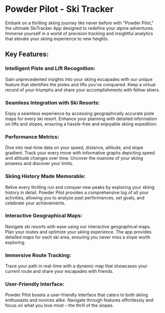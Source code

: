 # Powder Pilot - Ski Tracker

Embark on a thrilling skiing journey like never before with "Powder Pilot," the ultimate SkiTracker App designed to redefine your alpine adventures. Immerse yourself in a world of precision tracking and insightful analytics that elevate your skiing experience to new heights.

## Key Features:

### Intelligent Piste and Lift Recognition:
Gain unprecedented insights into your skiing escapades with our unique feature that identifies the pistes and lifts you've conquered. Keep a virtual record of your triumphs and share your accomplishments with fellow skiers.

### Seamless Integration with Ski Resorts:
Enjoy a seamless experience by accessing geographically accurate piste maps for every ski resort. Enhance your planning with detailed information on lifts and slopes, ensuring a hassle-free and enjoyable skiing expedition.

### Performance Metrics:
Dive into real-time data on your speed, distance, altitude, and slope gradient. Track your every move with informative graphs depicting speed and altitude changes over time. Uncover the nuances of your skiing prowess and discover your limits.

### Skiing History Made Memorable:
Relive every thrilling run and conquer new peaks by exploring your skiing history in detail. Powder Pilot provides a comprehensive log of all your activities, allowing you to analyze past performances, set goals, and celebrate your achievements.

### Interactive Geographical Maps:
Navigate ski resorts with ease using our interactive geographical maps. Plan your routes and optimize your skiing experience. The app provides detailed maps for each ski area, ensuring you never miss a slope worth exploring.

### Immersive Route Tracking:
Trace your path in real-time with a dynamic map that showcases your current route and share your escapades with friends.

### User-Friendly Interface:
Powder Pilot boasts a user-friendly interface that caters to both skiing enthusiasts and novices alike. Navigate through features effortlessly and focus on what you love most – the thrill of the slopes.
